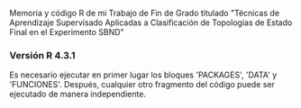 Memoria y código R de mi Trabajo de Fin de Grado titulado "Técnicas de Aprendizaje Supervisado Aplicadas a Clasificación de Topologías de Estado Final en el Experimento SBND"

### Versión R 4.3.1

Es necesario ejecutar en primer lugar los bloques 'PACKAGES', 'DATA' y 'FUNCIONES'. Después, cualquier otro fragmento del código puede ser ejecutado de manera independiente.
